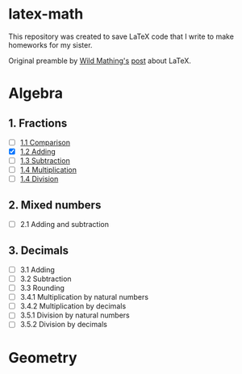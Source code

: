 # latex-math
This repository was created to save LaTeX code that I write to make homeworks for my sister.

Original preamble by [Wild Mathing's](https://vk.com/wildmathing) [post](https://vk.com/wall-201568161_213) about LaTeX.

# Algebra
## 1. Fractions
- [ ] [1.1 Comparison](https://github.com/kharitonov-egor/latex-math/tree/main/algebra/1_fractions/1_comparison)
- [x] [1.2 Adding](https://github.com/kharitonov-egor/latex-math/tree/main/algebra/1_fractions/2_adding)
- [ ] [1.3 Subtraction](https://github.com/kharitonov-egor/latex-math/tree/main/algebra/1_fractions/3_subtraction)
- [ ] [1.4 Multiplication](https://github.com/kharitonov-egor/latex-math/tree/main/algebra/1_fractions/4_multiplication)
- [ ] [1.4 Division](https://github.com/kharitonov-egor/latex-math/tree/main/algebra/1_fractions/5_division)
## 2. Mixed numbers
- [ ] 2.1 Adding and subtraction
## 3. Decimals
- [ ] 3.1 Adding
- [ ] 3.2 Subtraction
- [ ] 3.3 Rounding
- [ ] 3.4.1 Multiplication by natural numbers
- [ ] 3.4.2 Multiplication by decimals
- [ ] 3.5.1 Division by natural numbers
- [ ] 3.5.2 Division by decimals

# Geometry
